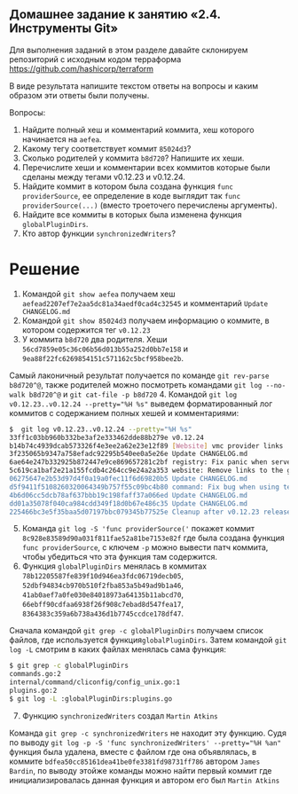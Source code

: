 ## Домашнее задание к занятию «2.4. Инструменты Git»

Для выполнения заданий в этом разделе давайте склонируем репозиторий с исходным кодом 
терраформа https://github.com/hashicorp/terraform 

В виде результата напишите текстом ответы на вопросы и каким образом эти ответы были получены. 

Вопросы:  
1. Найдите полный хеш и комментарий коммита, хеш которого начинается на `aefea`.
2. Какому тегу соответствует коммит `85024d3`?
3. Сколько родителей у коммита `b8d720`? Напишите их хеши.
4. Перечислите хеши и комментарии всех коммитов которые были сделаны между тегами  v0.12.23 и v0.12.24.
5. Найдите коммит в котором была создана функция `func providerSource`, ее определение в коде выглядит 
так `func providerSource(...)` (вместо троеточего перечислены аргументы).
6. Найдите все коммиты в которых была изменена функция `globalPluginDirs`.
7. Кто автор функции `synchronizedWriters`? 

# Решение

1. Командой `git show aefea` получаем хеш `aefead2207ef7e2aa5dc81a34aedf0cad4c32545` и комментарий `Update CHANGELOG.md`
2. Командой `git show 85024d3` получаем информацию о коммите, в котором содержится тег `v0.12.23`
3. У коммита `b8d720` два родителя. Хеши `56cd7859e05c36c06b56d013b55a252d0bb7e158` и `9ea88f22fc6269854151c571162c5bcf958bee2b`.

Самый лаконичный результат получается по команде `git rev-parse b8d720^@`, также родителей можно посмотреть командами `git log --no-walk b8d720^@` и `git cat-file -p b8d720`
4. Командой `git log v0.12.23..v0.12.24 --pretty="%H %s"` выведем форматированный лог коммитов с содержанием полных хешей и комментариями:  
```bash
$  git log v0.12.23..v0.12.24 --pretty="%H %s"
33ff1c03bb960b332be3af2e333462dde88b279e v0.12.24
b14b74c4939dcab573326f4e3ee2a62e23e12f89 [Website] vmc provider links
3f235065b9347a758efadc92295b540ee0a5e26e Update CHANGELOG.md
6ae64e247b332925b872447e9ce869657281c2bf registry: Fix panic when server is unreachable
5c619ca1baf2e21a155fcdb4c264cc9e24a2a353 website: Remove links to the getting started guide's old location
06275647e2b53d97d4f0a19a0fec11f6d69820b5 Update CHANGELOG.md
d5f9411f5108260320064349b757f55c09bc4b80 command: Fix bug when using terraform login on Windows
4b6d06cc5dcb78af637bbb19c198faff37a066ed Update CHANGELOG.md
dd01a35078f040ca984cdd349f18d0b67e486c35 Update CHANGELOG.md
225466bc3e5f35baa5d07197bbc079345b77525e Cleanup after v0.12.23 release

```
5. Команда `git log -S 'func providerSource('` покажет коммит `8c928e83589d90a031f811fae52a81be7153e82f` где была создана функция `func providerSource`, с ключем `-p` можно вывести патч коммита, чтобы убедиться что эта функция там содержится.
6. Функция `globalPluginDirs` менялась в коммитах `78b12205587fe839f10d946ea3fdc06719decb05`, `52dbf94834cb970b510f2fba853a5b49ad9b1a46`, `41ab0aef7a0fe030e84018973a64135b11abcd70`, `66ebff90cdfaa6938f26f908c7ebad8d547fea17`, `8364383c359a6b738a436d1b7745ccdce178df47`.

Сначала командой `git grep -c globalPluginDirs` получаем список файлов, где используется функция`globalPluginDirs`. Затем командой `git log -L` смотрим в каких файлах менялась сама функция:
```bash
$ git grep -c globalPluginDirs
commands.go:2
internal/command/cliconfig/config_unix.go:1
plugins.go:2
$ git log -L :globalPluginDirs:plugins.go
```
7. Функцию `synchronizedWriters` создал `Martin Atkins`

Команда `git grep -c synchronizedWriters` не находит эту функцию. Судя по выводу `git log -p -S 'func synchronizedWriters' --pretty="%H %an"` функция была удалена, вместе с файлом где она объявлялась, в коммите `bdfea50cc85161dea41be0fe3381fd98731ff786` автором `James Bardin`, по выводу этойже команды можно найти первый коммит где инициализировалась данная функция и автором его был `Martin Atkins`

